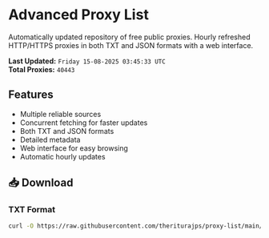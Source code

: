 # Advanced Proxy List

Automatically updated repository of free public proxies. Hourly refreshed HTTP/HTTPS proxies in both TXT and JSON formats with a web interface.

**Last Updated:** `Friday 15-08-2025 03:45:33 UTC`  
**Total Proxies:** `40443`

## Features
- Multiple reliable sources
- Concurrent fetching for faster updates
- Both TXT and JSON formats
- Detailed metadata
- Web interface for easy browsing
- Automatic hourly updates

## 📥 Download

### TXT Format
```bash
curl -O https://raw.githubusercontent.com/theriturajps/proxy-list/main/proxies.txt